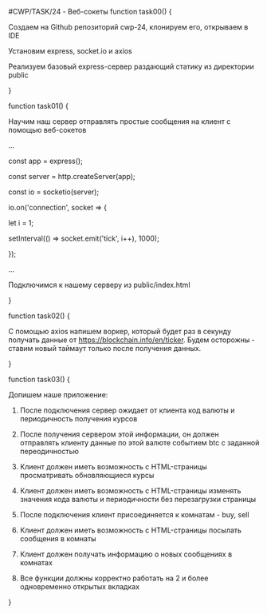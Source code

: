 #CWP/TASK/24 - Веб-сокеты
function task00() {

Создаем на Github репозиторий cwp-24, клонируем его, открываем в IDE

Установим express, socket.io и axios

Реализуем базовый express-сервер раздающий статику из директории public

}

function task01() {

Научим наш сервер отправлять простые сообщения на клиент с помощью веб-сокетов

...

const app = express();

const server = http.createServer(app);

const io = socketio(server);

io.on('connection', socket => {

  let i = 1;

  setInterval(() => socket.emit('tick', i++), 1000);

});

...

Подключимся к нашему серверу из public/index.html

<script src="https://cdnjs.cloudflare.com/ajax/libs/socket.io/2.0.4/socket.io.js">

</script>

<script type="text/javascript">

  const socket = io.connect('/');

  socket.on('tick', count => console.log(count));

</script>

}

function task02() {

С помощью axios напишем воркер, который будет раз в секунду получать данные от https://blockchain.info/en/ticker. Будем осторожны - ставим новый таймаут только после получения данных.

}

function task03() {

Допишем наше приложение:

1. После подключения сервер ожидает от клиента код валюты и периодичность получения курсов

2. После получения сервером этой информации, он должен отправлять клиенту данные по этой валюте событием btc с заданной переодичностью

3. Клиент должен иметь возможность с HTML-страницы просматривать обновляющиеся курсы

4. Клиент должен иметь возможность с HTML-страницы изменять значения кода валюты и периодичности без перезагрузки страницы

5. После подключения клиент присоединяется к комнатам - buy, sell

6. Клиент должен иметь возможность с HTML-страницы посылать сообщения в комнаты

7. Клиент должен получать информацию о новых сообщениях в комнатах

8. Все функции должны корректно работать на 2 и более одновременно открытых вкладках

}